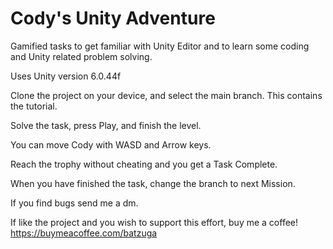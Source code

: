 # Cody's Unity Adventure

Gamified tasks to get familiar with Unity Editor and to learn some coding and Unity related problem solving.

Uses Unity version 6.0.44f

Clone the project on your device, and select the main branch. This contains the tutorial.

Solve the task, press Play, and finish the level.

You can move Cody with WASD and Arrow keys.

Reach the trophy without cheating and you get a Task Complete.

When you have finished the task, change the branch to next Mission.

If you find bugs send me a dm.

If like the project and you wish to support this effort, buy me a coffee!
https://buymeacoffee.com/batzuga
